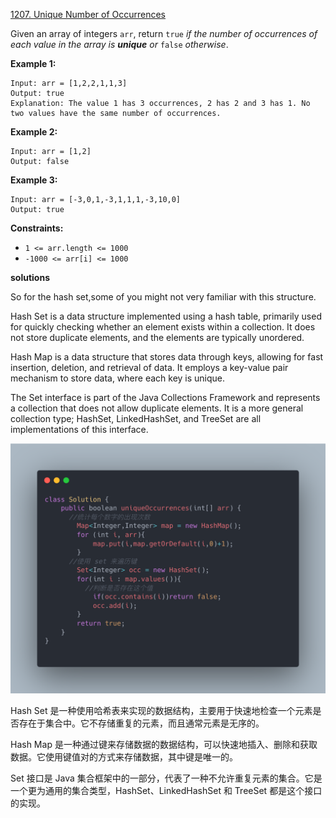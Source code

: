 [1207. Unique Number of Occurrences](https://leetcode.com/problems/unique-number-of-occurrences/)

Given an array of integers `arr`, return `true` *if the number of occurrences of each value in the array is **unique** or* `false` *otherwise*.

 

**Example 1:**

```
Input: arr = [1,2,2,1,1,3]
Output: true
Explanation: The value 1 has 3 occurrences, 2 has 2 and 3 has 1. No two values have the same number of occurrences.
```

**Example 2:**

```
Input: arr = [1,2]
Output: false
```

**Example 3:**

```
Input: arr = [-3,0,1,-3,1,1,1,-3,10,0]
Output: true
```

 

**Constraints:**

- `1 <= arr.length <= 1000`
- `-1000 <= arr[i] <= 1000`

**solutions**

So for the hash set,some of you might not very familiar with this structure. 

Hash Set is a data structure implemented using a hash table, primarily used for quickly checking whether an element exists within a collection. It does not store duplicate elements, and the elements are typically unordered.

Hash Map is a data structure that stores data through keys, allowing for fast insertion, deletion, and retrieval of data. It employs a key-value pair mechanism to store data, where each key is unique.

The Set interface is part of the Java Collections Framework and represents a collection that does not allow duplicate elements. It is a more general collection type; HashSet, LinkedHashSet, and TreeSet are all implementations of this interface.

![alt text](1207.png)

Hash Set 是一种使用哈希表来实现的数据结构，主要用于快速地检查一个元素是否存在于集合中。它不存储重复的元素，而且通常元素是无序的。

Hash Map 是一种通过键来存储数据的数据结构，可以快速地插入、删除和获取数据。它使用键值对的方式来存储数据，其中键是唯一的。

Set 接口是 Java 集合框架中的一部分，代表了一种不允许重复元素的集合。它是一个更为通用的集合类型，HashSet、LinkedHashSet 和 TreeSet 都是这个接口的实现。